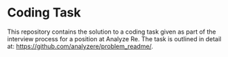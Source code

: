 # Coding Task

This repository contains the solution to a coding task given as part of the interview process for a position at Analyze Re. The task is outlined in detail at: https://github.com/analyzere/problem_readme/.